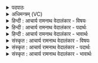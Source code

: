<details><summary>पदपाठः</summary>

न। ते꣣। गि꣡रः꣢꣯। अ꣡पि꣢꣯। मृ꣣ष्ये। तुर꣡स्य꣢। न। सु꣣ष्टुति꣢म्। सु꣣। स्तुति꣢म्। अ꣣सुर्य꣢स्य। अ꣣। सुर्यस्य। वि꣣द्वा꣢न्। स꣡दा꣢꣯। ते꣣। ना꣡म꣢꣯। स्वय꣣शः। स्व। यशः। विवक्मि। १७९९।
</details>

<details><summary>अधिमन्त्रम् (VC)</summary>

- इन्द्रः
- वसिष्ठो मैत्रावरुणिः
- विराडनुष्टुप्
- गान्धारः
</details>

<details><summary>हिन्दी : आचार्य रामनाथ वेदालंकार - विषयः</summary>

अगले मन्त्र में फिर वही विषय है।
</details>

<details><summary>हिन्दी : आचार्य रामनाथ वेदालंकार - पदार्थः</summary>

पदार्थान्वयभाषाः -  हे इन्द्र जगदीश ! (तुरस्य) दोषों के हिंसक (ते) आपकी (गिरः) कर्तव्य का उपदेश करनेवाली वाणियों को,मैं (न अपि मृष्ये) नहीं छोड़ता अर्थात् उनकी उपेक्षा नहीं करता। आपके (असुर्यस्य) बल का (विद्वान्) ज्ञाता मैं (सुष्टुतिम्) आपकी उत्कृष्ट स्तुति को भी (न) नहीं छोड़ता। (सदा) हमेशा (ते) आपके (स्वयशः) निज कीर्तिवाले (नाम) नाम को (विवक्मि) जपता रहता हूँ ॥२॥
</details>

<details><summary>हिन्दी : आचार्य रामनाथ वेदालंकार - भावार्थः</summary>

भावार्थभाषाः -  परमेश्वर का नाम स्मरण करने से और उसकी उपासना करने से सब दोष नष्ट हो जाते हैं और सद्गुण,तेज,बल तथा यश प्राप्त होते हैं ॥२॥
</details>

<details><summary>संस्कृत : आचार्य रामनाथ वेदालंकार - विषयः</summary>

अथ पुनस्तमेव विषयमाह।
</details>

<details><summary>संस्कृत : आचार्य रामनाथ वेदालंकार - पदार्थः</summary>

पदार्थान्वयभाषाः -  हे इन्द्र जगदीश ! (तुरस्य) दोषाणां हिंसकस्य (ते) तव (गिरः) कर्तव्योपदेशात्मिका वाचः,अहम् (न अपि मृष्ये२) न परित्यजामि,न उपेक्षे। तव (असुर्यस्य) बलस्य (विद्वान्) ज्ञाता अहम् (सुष्टुतिम्) त्वदीयां सुस्तुतिमपि (न) न अपिमृष्ये परित्यजामि। (सदा) सर्वदा (ते) तव (स्वयशः) स्वकीर्तिमत् (नाम) नाम (विवक्मि) वच्मि।[तुरस्य तुर्वति हिनस्ति दोषानिति तुरः,तुर्वी हिंसार्थः। असुर्यस्य,असुरः प्राणवान्,मत्वर्थे रः,असुरस्य स्वम् असुर्यम् बलम्। ‘असुरस्य स्वम्’ अ० ४।४।१२३ इति यत्। विवक्मि,वच परिभाषणे अदादिः,‘बहुलं छन्दसि’ अ० २।४।७६ इति शपः श्लुः]॥२॥३
</details>

<details><summary>संस्कृत : आचार्य रामनाथ वेदालंकार - भावार्थः</summary>

भावार्थभाषाः -  परमेशनामस्मरणेन तदुपासनेन च सर्वे दोषाः क्षीयन्ते,सद्गुणास्तेजांसि बलानि यशांसि च समागच्छन्ति ॥२॥
</details>